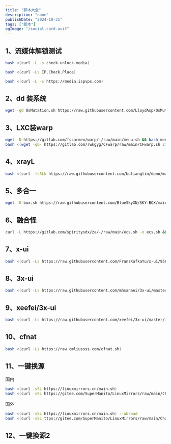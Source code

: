 ```yaml
---
title: "脚本大全"
description: "none"
publishDate: "2024-10-31"
tags: ["脚本"]
ogImage: "/social-card.avif"
---
```


<!-- more --> 




## 1、流媒体解锁测试
```sh
bash <(curl -L -s check.unlock.media)

bash <(curl -Ls IP.Check.Place)

bash <(curl -L -s https://media.ispvps.com)
```
## 2、dd 装系统
```sh
wget -qO OsMutation.sh https://raw.githubusercontent.com/LloydAsp/OsMutation/main/OsMutation.sh && chmod u+x OsMutation.sh && ./OsMutation.sh
```
## 3、LXC装warp
```sh
wget -N https://gitlab.com/fscarmen/warp/-/raw/main/menu.sh && bash menu.sh 4
bash <(wget -qO- https://gitlab.com/rwkgyg/CFwarp/raw/main/CFwarp.sh 2> /dev/null)
```
## 4、xrayL
```sh
bash <(curl -fsSLk https://raw.githubusercontent.com/bulianglin/demo/main/xrayL.sh) vmess
```
## 5、多合一
```sh
wget -O box.sh https://raw.githubusercontent.com/BlueSkyXN/SKY-BOX/main/box.sh && chmod +x box.sh && clear && ./box.sh
```
## 6、融合怪
```sh
curl -L https://gitlab.com/spiritysdx/za/-/raw/main/ecs.sh -o ecs.sh && chmod +x ecs.sh && bash ecs.sh
```
## 7、x-ui
```sh
bash <(curl -Ls https://raw.githubusercontent.com/FranzKafkaYu/x-ui/956bf85bbac978d56c0e319c5fac2d6db7df9564/install.sh) 0.3.4.4
```

## 8、3x-ui
```sh
bash <(curl -Ls https://raw.githubusercontent.com/mhsanaei/3x-ui/master/install.sh)
```

## 9、xeefei/3x-ui
```sh
bash <(curl -Ls https://raw.githubusercontent.com/xeefei/3x-ui/master/install.sh)
```
## 10、cfnat
 ```sh
 bash <(curl -Ls https://raw.cmliussss.com/cfnat.sh)
 ```

 ## 11、一键换源
国内
 ```sh
 bash <(curl -sSL https://linuxmirrors.cn/main.sh)
 bash <(curl -sSL https://gitee.com/SuperManito/LinuxMirrors/raw/main/ChangeMirrors.sh)
```
国外
 ```sh
 bash <(curl -sSL https://linuxmirrors.cn/main.sh) --abroad
bash <(curl -sSL ttps://gitee.com/SuperManito/LinuxMirrors/raw/main/ChangeMirrors.sh) --abroad
```
## 12、一键换源2

